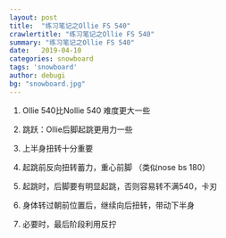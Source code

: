 ```yaml
---
layout: post
title:  "练习笔记之Ollie FS 540"
crawlertitle: "练习笔记之Ollie FS 540"
summary: "练习笔记之Ollie FS 540"
date:   2019-04-10
categories: snowboard
tags: 'snowboard'
author: debugi
bg: "snowboard.jpg"
---
```


1. Ollie 540比Nollie 540 难度更大一些
2. 跳跃：Ollie后脚起跳更用力一些
3. 上半身扭转十分重要

1. 起跳前反向扭转蓄力，重心前脚 （类似nose bs 180）
2. 起跳时，后脚要有明显起跳，否则容易转不满540，卡刃
3. 身体转过朝前位置后，继续向后扭转，带动下半身
4. 必要时，最后阶段利用反拧